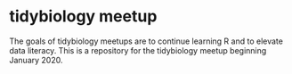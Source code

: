 
<!-- README.md is generated from README.Rmd. Please edit that file -->

# tidybiology meetup

<!-- badges: start -->

<!-- badges: end -->

The goals of tidybiology meetups are to continue learning R and to
elevate data literacy. This is a repository for the tidybiology meetup
beginning January 2020.
